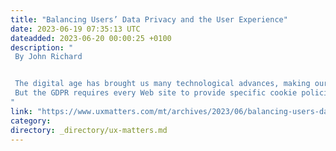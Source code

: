 ```yaml
---
title: "Balancing Users’ Data Privacy and the User Experience"
date: 2023-06-19 07:35:13 UTC
dateadded: 2023-06-20 00:00:25 +0100
description: "
 By John Richard 


 The digital age has brought us many technological advances, making our lives more convenient and connected. However, with these advancements have come challenges, particularly around data privacy and security. That’s where the intersection of General Data Protection Regulation (GDPR) and User Experience comes into play. For example, we’ve all been frustrated at least once by having to click a consent or cookie dialog box, or popup, when we visit a new Web site. Cookies are a technology that lets Web sites offer a better, more personalized user experience to the user by tracking their behavior and data. 
 But the GDPR requires every Web site to provide specific cookie policies that tell the user what information they’re collecting and how they use the data. Again, that’s where the GDPR and User Experience come into play. The GDPR regulation aims to protect the privacy and security of European Union (EU) citizens’ data. UX design focuses on designing digital products with the user in mind to provide an user optimal experience. In this article, I’ll explore the intersection of the GDPR and the user experience and how companies can balance users’ data privacy with the user experience. Read More 
"
link: "https://www.uxmatters.com/mt/archives/2023/06/balancing-users-data-privacy-and-the-user-experience.php"
category:
directory: _directory/ux-matters.md
---
```


